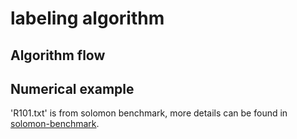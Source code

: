 <!--
 * @Author: 71
 * @LastEditTime: 2022-02-22 16:20:19
 * @version: 
 * @Description: file content
-->
# labeling algorithm



## Algorithm flow



## Numerical example
'R101.txt' is from solomon benchmark, more details can be found in [solomon-benchmark](https://www.sintef.no/projectweb/top/vrptw/solomon-benchmark/).




